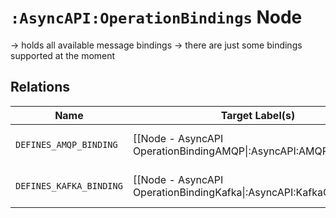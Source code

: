 # `:AsyncAPI:OperationBindings` Node

-> holds all available message bindings
-> there are just some bindings supported at the moment

## Relations

| Name                    | Target Label(s)                                                     | Cardinality | Description                   |
|-------------------------|---------------------------------------------------------------------|-------------|-------------------------------|
| `DEFINES_AMQP_BINDING`  | [[Node - AsyncAPI OperationBindingAMQP\|:AsyncAPI:AMQPOperation]]   | 0..1        | binding information for amqp  |
| `DEFINES_KAFKA_BINDING` | [[Node - AsyncAPI OperationBindingKafka\|:AsyncAPI:KafkaOperation]] | 0..*        | binding information for kafka |
